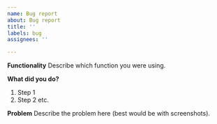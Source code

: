 ```yaml
---
name: Bug report
about: Bug report
title: ''
labels: bug
assignees: ''

---
```


**Functionality**
Describe which function you were using.

**What did you do?**
1. Step 1
2. Step 2
etc.

**Problem**
Describe the problem here (best would be with screenshots).
